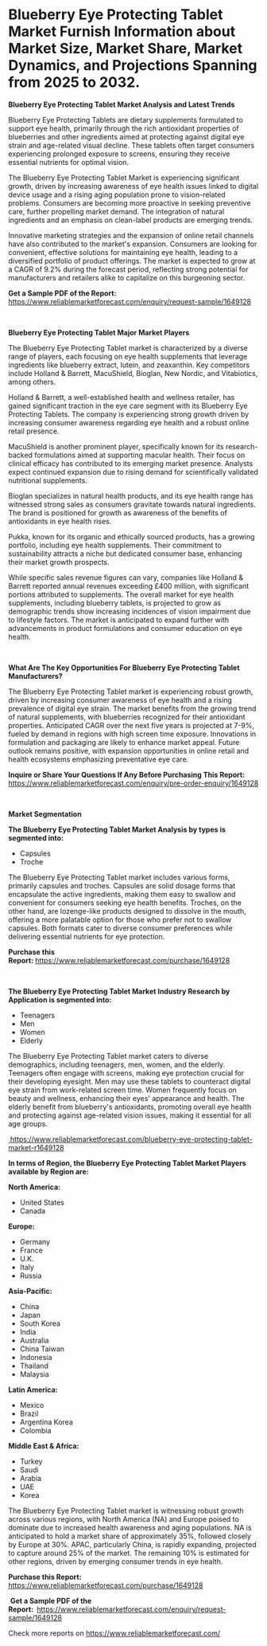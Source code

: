 <p><h1>Blueberry Eye Protecting Tablet Market Furnish Information about Market Size, Market Share, Market Dynamics, and Projections Spanning from 2025 to 2032.</h1></p><p><strong>Blueberry Eye Protecting Tablet Market Analysis and Latest Trends</strong></p>
<p><p>Blueberry Eye Protecting Tablets are dietary supplements formulated to support eye health, primarily through the rich antioxidant properties of blueberries and other ingredients aimed at protecting against digital eye strain and age-related visual decline. These tablets often target consumers experiencing prolonged exposure to screens, ensuring they receive essential nutrients for optimal vision.</p><p>The Blueberry Eye Protecting Tablet Market is experiencing significant growth, driven by increasing awareness of eye health issues linked to digital device usage and a rising aging population prone to vision-related problems. Consumers are becoming more proactive in seeking preventive care, further propelling market demand. The integration of natural ingredients and an emphasis on clean-label products are emerging trends.</p><p>Innovative marketing strategies and the expansion of online retail channels have also contributed to the market's expansion. Consumers are looking for convenient, effective solutions for maintaining eye health, leading to a diversified portfolio of product offerings. The market is expected to grow at a CAGR of 9.2% during the forecast period, reflecting strong potential for manufacturers and retailers alike to capitalize on this burgeoning sector.</p></p>
<p><strong>Get a Sample PDF of the Report:&nbsp;</strong> <a href="https://www.reliablemarketforecast.com/enquiry/request-sample/1649128?utm_campaign=3175&utm_medium=2&utm_source=Github&utm_content=ia&utm_term=26032025&utm_id=blueberry-eye-protecting-tablet">https://www.reliablemarketforecast.com/enquiry/request-sample/1649128</a></p>
<p>&nbsp;</p>
<p><strong>Blueberry Eye Protecting Tablet Major Market Players</strong></p>
<p><p>The Blueberry Eye Protecting Tablet market is characterized by a diverse range of players, each focusing on eye health supplements that leverage ingredients like blueberry extract, lutein, and zeaxanthin. Key competitors include Holland & Barrett, MacuShield, Bioglan, New Nordic, and Vitabiotics, among others.</p><p>Holland & Barrett, a well-established health and wellness retailer, has gained significant traction in the eye care segment with its Blueberry Eye Protecting Tablets. The company is experiencing strong growth driven by increasing consumer awareness regarding eye health and a robust online retail presence. </p><p>MacuShield is another prominent player, specifically known for its research-backed formulations aimed at supporting macular health. Their focus on clinical efficacy has contributed to its emerging market presence. Analysts expect continued expansion due to rising demand for scientifically validated nutritional supplements.</p><p>Bioglan specializes in natural health products, and its eye health range has witnessed strong sales as consumers gravitate towards natural ingredients. The brand is positioned for growth as awareness of the benefits of antioxidants in eye health rises.</p><p>Pukka, known for its organic and ethically sourced products, has a growing portfolio, including eye health supplements. Their commitment to sustainability attracts a niche but dedicated consumer base, enhancing their market growth prospects.</p><p>While specific sales revenue figures can vary, companies like Holland & Barrett reported annual revenues exceeding £400 million, with significant portions attributed to supplements. The overall market for eye health supplements, including blueberry tablets, is projected to grow as demographic trends show increasing incidences of vision impairment due to lifestyle factors. The market is anticipated to expand further with advancements in product formulations and consumer education on eye health.</p></p>
<p>&nbsp;</p>
<p><strong>What Are The Key Opportunities For Blueberry Eye Protecting Tablet Manufacturers?</strong></p>
<p><p>The Blueberry Eye Protecting Tablet market is experiencing robust growth, driven by increasing consumer awareness of eye health and a rising prevalence of digital eye strain. The market benefits from the growing trend of natural supplements, with blueberries recognized for their antioxidant properties. Anticipated CAGR over the next five years is projected at 7-9%, fueled by demand in regions with high screen time exposure. Innovations in formulation and packaging are likely to enhance market appeal. Future outlook remains positive, with expansion opportunities in online retail and health ecosystems emphasizing preventative eye care.</p></p>
<p><strong>Inquire or Share Your Questions If Any Before Purchasing This Report:</strong> <a href="https://www.reliablemarketforecast.com/enquiry/pre-order-enquiry/1649128?utm_campaign=3175&utm_medium=2&utm_source=Github&utm_content=ia&utm_term=26032025&utm_id=blueberry-eye-protecting-tablet">https://www.reliablemarketforecast.com/enquiry/pre-order-enquiry/1649128</a></p>
<p>&nbsp;</p>
<p><strong>Market Segmentation</strong></p>
<p><strong>The Blueberry Eye Protecting Tablet Market Analysis by types is segmented into:</strong></p>
<p><ul><li>Capsules</li><li>Troche</li></ul></p>
<p><p>The Blueberry Eye Protecting Tablet market includes various forms, primarily capsules and troches. Capsules are solid dosage forms that encapsulate the active ingredients, making them easy to swallow and convenient for consumers seeking eye health benefits. Troches, on the other hand, are lozenge-like products designed to dissolve in the mouth, offering a more palatable option for those who prefer not to swallow capsules. Both formats cater to diverse consumer preferences while delivering essential nutrients for eye protection.</p></p>
<p><strong>Purchase this Report:&nbsp;</strong><a href="https://www.reliablemarketforecast.com/purchase/1649128?utm_campaign=3175&utm_medium=2&utm_source=Github&utm_content=ia&utm_term=26032025&utm_id=blueberry-eye-protecting-tablet">https://www.reliablemarketforecast.com/purchase/1649128</a></p>
<p>&nbsp;</p>
<p><strong>The Blueberry Eye Protecting Tablet Market Industry Research by Application is segmented into:</strong></p>
<p><ul><li>Teenagers</li><li>Men</li><li>Women</li><li>Elderly</li></ul></p>
<p><p>The Blueberry Eye Protecting Tablet market caters to diverse demographics, including teenagers, men, women, and the elderly. Teenagers often engage with screens, making eye protection crucial for their developing eyesight. Men may use these tablets to counteract digital eye strain from work-related screen time. Women frequently focus on beauty and wellness, enhancing their eyes' appearance and health. The elderly benefit from blueberry's antioxidants, promoting overall eye health and protecting against age-related vision issues, making it essential for all age groups.</p></p>
<p><a href="https://www.reliablemarketforecast.com/blueberry-eye-protecting-tablet-market-r1649128?utm_campaign=3175&utm_medium=2&utm_source=Github&utm_content=ia&utm_term=26032025&utm_id=blueberry-eye-protecting-tablet">&nbsp;https://www.reliablemarketforecast.com/blueberry-eye-protecting-tablet-market-r1649128</a></p>
<p><strong>In terms of Region, the Blueberry Eye Protecting Tablet Market Players available by Region are:</strong></p>
<p>
    <p> <strong> North America: </strong>
        <ul>
            <li>United States</li>
            <li>Canada</li>
        </ul>
        </p> 
    <p> <strong> Europe: </strong>
        <ul>
            <li>Germany</li>
            <li>France</li>
            <li>U.K.</li>
            <li>Italy</li>
            <li>Russia</li>
        </ul>
        </p> 
    <p> <strong> Asia-Pacific: </strong>
        <ul>
            <li>China</li>
            <li>Japan</li>
            <li>South Korea</li>
            <li>India</li>
            <li>Australia</li>
            <li>China Taiwan</li>
            <li>Indonesia</li>
            <li>Thailand</li>
            <li>Malaysia</li>
        </ul>
        </p> 
    <p> <strong> Latin America: </strong>
        <ul>
            <li>Mexico</li>
            <li>Brazil</li>
            <li>Argentina Korea</li>
            <li>Colombia</li>
        </ul>
        </p> 
    <p> <strong> Middle East & Africa: </strong>
        <ul>
            <li>Turkey</li>
            <li>Saudi</li>
            <li>Arabia</li>
            <li>UAE</li>
            <li>Korea</li>
        </ul>
    </p>
    </p>
<p><p>The Blueberry Eye Protecting Tablet market is witnessing robust growth across various regions, with North America (NA) and Europe poised to dominate due to increased health awareness and aging populations. NA is anticipated to hold a market share of approximately 35%, followed closely by Europe at 30%. APAC, particularly China, is rapidly expanding, projected to capture around 25% of the market. The remaining 10% is estimated for other regions, driven by emerging consumer trends in eye health.</p></p>
<p><strong>Purchase this Report: </strong><a href="https://www.reliablemarketforecast.com/purchase/1649128?utm_campaign=3175&utm_medium=2&utm_source=Github&utm_content=ia&utm_term=26032025&utm_id=blueberry-eye-protecting-tablet">https://www.reliablemarketforecast.com/purchase/1649128</a></p>
<p>&nbsp;<strong>Get a Sample PDF of the Report:&nbsp;&nbsp;</strong><a href="https://www.reliablemarketforecast.com/enquiry/request-sample/1649128?utm_campaign=3175&utm_medium=2&utm_source=Github&utm_content=ia&utm_term=26032025&utm_id=blueberry-eye-protecting-tablet">https://www.reliablemarketforecast.com/enquiry/request-sample/1649128</a></p>
<p><strong></strong></p>
<p>Check more reports on <a href="https://www.reliablemarketforecast.com/?utm_campaign=3175&utm_medium=2&utm_source=Github&utm_content=ia&utm_term=26032025&utm_id=blueberry-eye-protecting-tablet">https://www.reliablemarketforecast.com/</a></p>